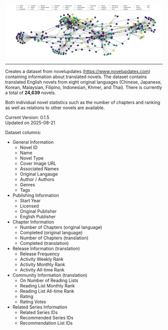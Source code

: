 <p align="center">
  <img
    src="https://github.com/shaido987/novel-dataset/blob/master/assets/graph.png"
    alt="Graph illustration of the novels">
</p>

---

Creates a dataset from novelupdates (https://www.novelupdates.com) containing information about translated novels.
The dataset contains translated English novels from eight original languages (Chinese, Japanese, Korean, Malaysian, Filipino, Indonesian, Khmer, and Thai). There is currently a total of **24,639** novels.  

Both individual novel statistics such as the number of chapters and ranking as well as relations to other novels are available.

Current Version: 0.1.5  
Updated on 2025-08-21


Dataset columns:
* General Information
  * Novel ID
  * Name
  * Novel Type
  * Cover Image URL
  * Associated Names
  * Original Langauge	
  * Author / Authors
  * Genres
  * Tags
* Publishing Information
  * Start Year
  * Licensed
  * Original Publisher
  * English Publisher
* Chapter Information
  * Number of Chapters (original language)
  * Completed (original language)
  * Number of Chapters (translation)
  * Completed (translation)
* Release Information (translation)
  * Release Frequency
  * Activity Weekly Rank
  * Activity Monthly Rank
  * Activity All-time Rank
* Community Information (translation)
  * On Number of Reading Lists
  * Reading List Monthly Rank
  * Reading List All-time Rank
  * Rating
  * Rating Votes
* Related Series Information
  * Related Series IDs
  * Recommended Series IDs
  * Recommendation List IDs
